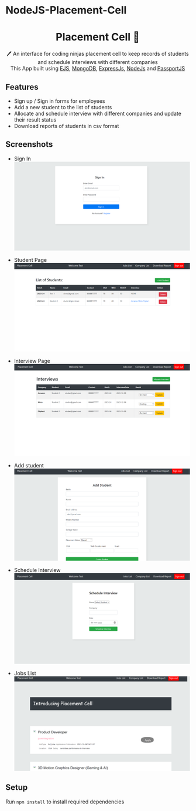 # NodeJS-Placement-Cell
 <h1 align="center">Placement Cell  📝</h1> 
<p align="center">
 🖊️ An interface for coding ninjas placement cell to keep records of students and schedule interviews with different companies <br>
     This App built using <a href="https://ejs.co/">EJS</a>, <a href="https://www.mongodb.com/">MongoDB</a>, <a href="https://expressjs.com/">ExpressJs</a>, <a href="https://nodejs.org/en/">NodeJs</a> and <a href="http://www.passportjs.org/">PassportJS</a>
</p>

## Features

- Sign up / Sign in forms for employees
- Add a new student to the list of students
- Allocate and schedule interview with different companies and update their result status
- Download reports of students in csv format

## Screenshots

 
- Sign In
  ![Sign-In](https://github.com/amitprasad1403/Placement-Cell/blob/main/images/login.png)

- Student Page
  ![Student-Page](https://github.com/amitprasad1403/Placement-Cell/blob/main/images/studentlist.png)

- Interview Page
  ![Interview-Page](https://github.com/amitprasad1403/Placement-Cell/blob/main/images/companylist.png)

- Add student
  ![Add-Student](https://github.com/amitprasad1403/Placement-Cell/blob/main/images/AddStudent.png)

- Schedule Interview
  ![Interview](https://github.com/amitprasad1403/Placement-Cell/blob/main/images/InterviewSchedule.png)

- Jobs List
  ![Interview](https://github.com/amitprasad1403/Placement-Cell/blob/main/images/JobsList.png)

## Setup

Run `npm install` to install required dependencies
 